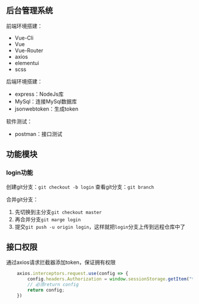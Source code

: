 ## 后台管理系统

前端环境搭建：
+ Vue-Cli
+ Vue
+ Vue-Router
+ axios
+ elementui
+ scss

后端环境搭建：
+ express：NodeJs库
+ MySql：连接MySql数据库
+ jsonwebtoken：生成token

软件测试：
+ postman：接口测试

## 功能模块

### login功能

创建git分支：`git checkout -b login`
查看git分支：`git branch`



合并git分支：
1. 先切换到主分支`git checkout master`
2. 再合并分支`git marge login`
3. 提交`git push -u origin login`，这样就把`login`分支上传到远程仓库中了





## 接口权限

通过axios请求拦截器添加token，保证拥有权限
```js
    axios.interceptors.request.use(config => {
        config.headers.Authorization = window.sessionStorage.getItem("token");
        // 必须return config
        return config;
    })
```






